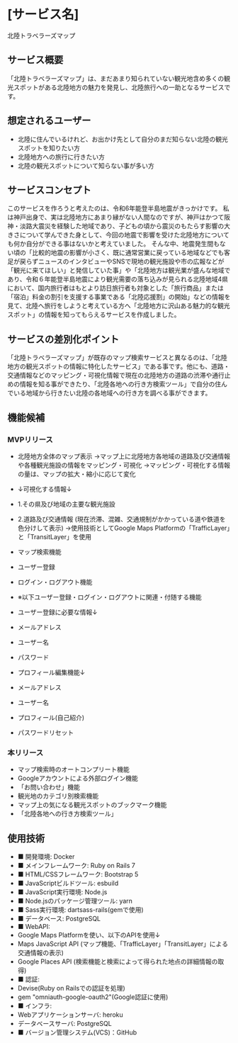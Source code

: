 # [サービス名]
北陸トラベラーズマップ

## サービス概要
「北陸トラベラーズマップ」は、まだあまり知られていない観光地含め多くの観光スポットがある北陸地方の魅力を発見し、北陸旅行への一助となるサービスです。

## 想定されるユーザー
- 北陸に住んでいるけれど、お出かけ先として自分のまだ知らない北陸の観光スポットを知りたい方
- 北陸地方への旅行に行きたい方
- 北陸の観光スポットについて知らない事が多い方

## サービスコンセプト
このサービスを作ろうと考えたのは、令和6年能登半島地震がきっかけです。
私は神戸出身で、実は北陸地方にあまり縁がない人間なのですが、神戸はかつて阪神・淡路大震災を経験した地域であり、子どもの頃から震災のもたらす影響の大きさについて学んできた身として、今回の地震で影響を受けた北陸地方についても何か自分ができる事はないかと考えていました。
そんな中、地震発生間もない頃の「比較的地震の影響が小さく、既に通常営業に戻っている地域などでも客足が戻らずニュースのインタビューやSNSで現地の観光施設や市の広報などが「観光に来てほしい」と発信していた事」や「北陸地方は観光業が盛んな地域であり、令和６年能登半島地震により観光需要の落ち込みが見られる北陸地域4県において、国内旅行者はもとより訪日旅行者も対象とした「旅行商品」または「宿泊」料金の割引を支援する事業である「北陸応援割」の開始」などの情報を見て、北陸へ旅行をしようと考えている方へ「北陸地方に沢山ある魅力的な観光スポット」の情報を知ってもらえるサービスを作成しました。

## サービスの差別化ポイント
「北陸トラベラーズマップ」が既存のマップ検索サービスと異なるのは、「北陸地方の観光スポットの情報に特化したサービス」である事です。他にも、道路・交通情報などのマッピング・可視化情報で現在の北陸地方の道路の渋滞や通行止めの情報を知る事ができたり、「北陸各地への行き方検索ツール」で自分の住んでいる地域から行きたい北陸の各地域への行き方を調べる事ができます。

## 機能候補
### MVPリリース
- 北陸地方全体のマップ表示
→マップ上に北陸地方各地域の道路及び交通情報や各種観光施設の情報をマッピング・可視化
→マッピング・可視化する情報の量は、マップの拡大・縮小に応じて変化
- ↓可視化する情報↓
- 1.その県及び地域の主要な観光施設
- 2.道路及び交通情報 (現在渋滞、混雑、交通規制がかかっている道や鉄道を色分けして表示)
→使用技術としてGoogle Maps Platformの「TrafficLayer」と「TransitLayer」を使用
- マップ検索機能

- ユーザー登録
- ログイン・ログアウト機能
- ※以下ユーザー登録・ログイン・ログアウトに関連・付随する機能
- ユーザー登録に必要な情報↓
- メールアドレス
- ユーザー名
- パスワード
- プロフィール編集機能↓
- メールアドレス
- ユーザー名
- プロフィール(自己紹介)
- パスワードリセット

### 本リリース
- マップ検索時のオートコンプリート機能
- Googleアカウントによる外部ログイン機能
- 「お問い合わせ」機能
- 観光地のカテゴリ別検索機能
- マップ上の気になる観光スポットのブックマーク機能
- 「北陸各地への行き方検索ツール」

## 使用技術
- ■ 開発環境: Docker
- ■ メインフレームワーク: Ruby on Rails 7
- ■ HTML/CSSフレームワーク: Bootstrap 5
- ■ JavaScriptビルドツール: esbuild
- ■ JavaScript実行環境: Node.js
- ■ Node.jsのパッケージ管理ツール: yarn
- ■ Sass実行環境: dartsass-rails(gemで使用)
- ■ データベース: PostgreSQL
- ■ WebAPI: 
- Google Maps Platformを使い、以下のAPIを使用↓
- Maps JavaScript API (マップ機能、「TrafficLayer」「TransitLayer」による交通情報の表示)
- Google Places API (検索機能と検索によって得られた地点の詳細情報の取得)
- ■ 認証:
- Devise(Ruby on Railsでの認証を処理)
- gem "omniauth-google-oauth2"(Google認証に使用)
- ■ インフラ: 
- Webアプリケーションサーバ: heroku
- データベースサーバ: PostgreSQL
- ■ バージョン管理システム(VCS)：GitHub
